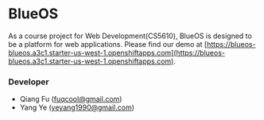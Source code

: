 BlueOS
======

As a course project for Web Development(CS5610), BlueOS is designed to be a platform for web applications. Please find our demo at [https://blueos-blueos.a3c1.starter-us-west-1.openshiftapps.com](https://blueos-blueos.a3c1.starter-us-west-1.openshiftapps.com).

### Developer

- Qiang Fu (fuqcool@gmail.com)
- Yang Ye (yeyang1990@gmail.com)
